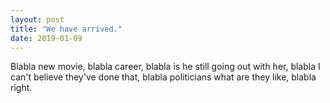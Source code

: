 ```yaml
---
layout: post
title: "We have arrived."
date: 2019-01-09
---
```


Blabla new movie, blabla career, blabla is he still going out with her, blabla I can't believe they've done that, blabla politicians what are they like, blabla right.
